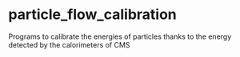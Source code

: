 # particle_flow_calibration
Programs to calibrate the energies of particles thanks to the energy detected by the calorimeters of CMS
